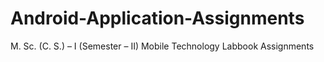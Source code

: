 # Android-Application-Assignments
 M. Sc. (C. S.) – I (Semester – II)  Mobile Technology Labbook Assignments

